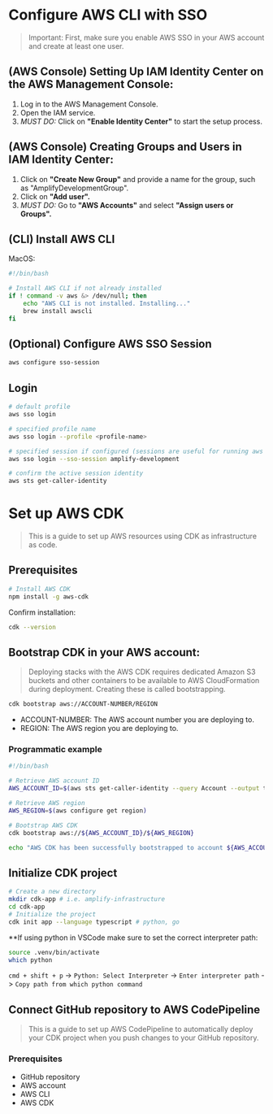# Configure AWS CLI with SSO
>Important: First, make sure you enable AWS SSO in your AWS account and create at least one user.

## (AWS Console) Setting Up IAM Identity Center on the AWS Management Console:
1. Log in to the AWS Management Console.
2. Open the IAM service.
3. *MUST DO:* Click on **"Enable Identity Center"** to start the setup process.

## (AWS Console) Creating Groups and Users in IAM Identity Center:
1. Click on **"Create New Group"** and provide a name for the group, such as "AmplifyDevelopmentGroup".
2. Click on **"Add user".**
3. *MUST DO:* Go to **"AWS Accounts"** and select **"Assign users or Groups".**

## (CLI) Install AWS CLI
MacOS:
```bash
#!/bin/bash

# Install AWS CLI if not already installed
if ! command -v aws &> /dev/null; then
    echo "AWS CLI is not installed. Installing..."
    brew install awscli
fi
```

## (Optional) Configure AWS SSO Session
```bash
aws configure sso-session
```

## Login
```bash
# default profile
aws sso login

# specified profile name
aws sso login --profile <profile-name>

# specified session if configured (sessions are useful for running aws commands across multiple accounts)
aws sso login --sso-session amplify-development

# confirm the active session identity
aws sts get-caller-identity
```

# Set up AWS CDK
> This is a guide to set up AWS resources using CDK as infrastructure as code.

## Prerequisites
```bash
# Install AWS CDK
npm install -g aws-cdk
```
Confirm installation:
```bash
cdk --version
```
## Bootstrap CDK in your AWS account:
>Deploying stacks with the AWS CDK requires dedicated Amazon S3 buckets and other containers to be available to AWS CloudFormation during deployment. Creating these is called bootstrapping.
```bash
cdk bootstrap aws://ACCOUNT-NUMBER/REGION
```

- ACCOUNT-NUMBER: The AWS account number you are deploying to.
- REGION: The AWS region you are deploying to.

### Programmatic example
```bash
#!/bin/bash

# Retrieve AWS account ID
AWS_ACCOUNT_ID=$(aws sts get-caller-identity --query Account --output text)

# Retrieve AWS region
AWS_REGION=$(aws configure get region)

# Bootstrap AWS CDK
cdk bootstrap aws://${AWS_ACCOUNT_ID}/${AWS_REGION}

echo "AWS CDK has been successfully bootstrapped to account ${AWS_ACCOUNT_ID} in region ${AWS_REGION}."
```

## Initialize CDK project
```bash
# Create a new directory
mkdir cdk-app # i.e. amplify-infrastructure
cd cdk-app
# Initialize the project
cdk init app --language typescript # python, go
```

**If using python in VSCode make sure to set the correct interpreter path:
```bash
source .venv/bin/activate
which python
```
`cmd + shift + p` -> `Python: Select Interpreter` -> `Enter interpreter path` -> `Copy path from which python command`

## Connect GitHub repository to AWS CodePipeline
> This is a guide to set up AWS CodePipeline to automatically deploy your CDK project when you push changes to your GitHub repository.

### Prerequisites
- GitHub repository
- AWS account
- AWS CLI
- AWS CDK

